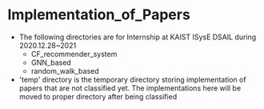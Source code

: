 # Implementation_of_Papers

- The following directories are for Internship at KAIST ISysE DSAIL during 2020.12.28~2021
	- CF_recommender_system
	- GNN_based
	- random_walk_based
- 'temp' directory is the temporary directory storing implementation of papers that are not classified yet. The implementations here will be moved to proper directory after being classified

